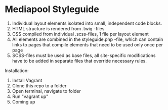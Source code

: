 Mediapool Styleguide
====================

1. Individual layout elements isolated into small, independent code blocks.
2. HTML structure is rendered from .twig -files
3. CSS compiled from individual .scss-files, 1 file per layout element
4. All elements are combined in the styleguide.php -file, which can contain links to pages that compile elements that need to be used only once per page
5. SCSS-files must be used as base files, all site-specific modifications have to be added in separate files that override necessary rules.

Installation:
1. Install Vagrant
2. Clone this repo to a folder
3. Open terminal, navigate to folder
4. Run "vagrant up" 
5. Coming up
